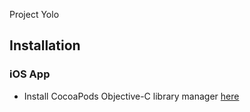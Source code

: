 Project Yolo

## Installation

### iOS App
* Install CocoaPods Objective-C library manager [here](https://github.com/CocoaPods/CocoaPods)